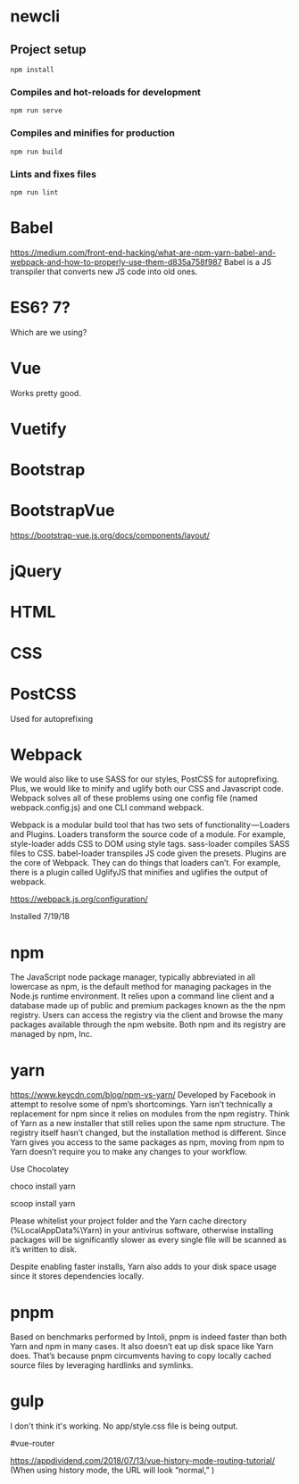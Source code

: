 # newcli

## Project setup
```
npm install
```

### Compiles and hot-reloads for development
```
npm run serve
```

### Compiles and minifies for production
```
npm run build
```

### Lints and fixes files
```
npm run lint
```

# Babel
https://medium.com/front-end-hacking/what-are-npm-yarn-babel-and-webpack-and-how-to-properly-use-them-d835a758f987
Babel is a JS transpiler that converts new JS code into old ones.

# ES6? 7?
Which are we using?

# Vue
Works pretty good.

# Vuetify

# Bootstrap

# BootstrapVue
https://bootstrap-vue.js.org/docs/components/layout/

# jQuery

# HTML

# CSS

# PostCSS
Used for autoprefixing

# Webpack
We would also like to use SASS for our styles, PostCSS for autoprefixing. Plus, we would like to minify and uglify both our CSS and Javascript code. Webpack solves all of these problems using one config file (named webpack.config.js) and one CLI command webpack.

Webpack is a modular build tool that has two sets of functionality — Loaders and Plugins. Loaders transform the source code of a module. For example, style-loader adds CSS to DOM using style tags. sass-loader compiles SASS files to CSS. babel-loader transpiles JS code given the presets. Plugins are the core of Webpack. They can do things that loaders can’t. For example, there is a plugin called UglifyJS that minifies and uglifies the output of webpack.

https://webpack.js.org/configuration/

Installed 7/19/18

# npm
The JavaScript node package manager, typically abbreviated in all lowercase as npm, is the default method for managing packages in the Node.js runtime environment. It relies upon a command line client and a database made up of public and premium packages known as the the npm registry. Users can access the registry via the client and browse the many packages available through the npm website. Both npm and its registry are managed by npm, Inc.

# yarn
https://www.keycdn.com/blog/npm-vs-yarn/
Developed by Facebook in attempt to resolve some of npm’s shortcomings. Yarn isn’t technically a replacement for npm since it relies on modules from the npm registry. Think of Yarn as a new installer that still relies upon the same npm structure. The registry itself hasn’t changed, but the installation method is different. Since Yarn gives you access to the same packages as npm, moving from npm to Yarn doesn’t require you to make any changes to your workflow.

Use Chocolatey

choco install yarn

scoop install yarn

Please whitelist your project folder and the Yarn cache directory (%LocalAppData%\Yarn) in your antivirus software, otherwise installing packages will be significantly slower as every single file will be scanned as it’s written to disk.

Despite enabling faster installs, Yarn also adds to your disk space usage since it stores dependencies locally.

# pnpm
Based on benchmarks performed by Intoli, pnpm is indeed faster than both Yarn and npm in many cases. It also doesn’t eat up disk space like Yarn does. That’s because pnpm circumvents having to copy locally cached source files by leveraging hardlinks and symlinks.

# gulp
I don't think it's working. No app/style.css file is being output.

#vue-router

https://appdividend.com/2018/07/13/vue-history-mode-routing-tutorial/ (When using history mode, the URL will look “normal,” )

